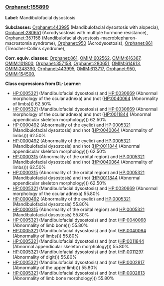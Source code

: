 
### [Orphanet:155899](http://www.orpha.net/ORDO/Orphanet_155899)
**Label:** Mandibulofacial dysostosis

**Subclasses:** [Orphanet:443995](http://www.orpha.net/ORDO/Orphanet_443995) (Mandibulofacial dysostosis with alopecia), [Orphanet:280651](http://www.orpha.net/ORDO/Orphanet_280651) (Acrodysostosis with multiple hormone resistance), [Orphanet:357158](http://www.orpha.net/ORDO/Orphanet_357158) (Mandibulofacial dysostosis-macroblepharon-macrostomia syndrome), [Orphanet:950](http://www.orpha.net/ORDO/Orphanet_950) (Acrodysostosis), [Orphanet:861](http://www.orpha.net/ORDO/Orphanet_861) (Treacher-Collins syndrome), 

**Corr. equiv. classes:** [Orphanet:861](http://www.orpha.net/ORDO/Orphanet_861), [OMIM:602562](http://purl.obolibrary.org/obo/OMIM_602562), [OMIM:616367](http://purl.obolibrary.org/obo/OMIM_616367), [OMIM:101800](http://purl.obolibrary.org/obo/OMIM_101800), [Orphanet:357158](http://www.orpha.net/ORDO/Orphanet_357158), [Orphanet:280651](http://www.orpha.net/ORDO/Orphanet_280651), [OMIM:614613](http://purl.obolibrary.org/obo/OMIM_614613), [OMIM:248390](http://purl.obolibrary.org/obo/OMIM_248390), [Orphanet:443995](http://www.orpha.net/ORDO/Orphanet_443995), [OMIM:613717](http://purl.obolibrary.org/obo/OMIM_613717), [Orphanet:950](http://www.orpha.net/ORDO/Orphanet_950), [OMIM:154500](http://purl.obolibrary.org/obo/OMIM_154500), 

**Class expressions from DL-Learner:**

- [HP:0005321](http://purl.obolibrary.org/obo/HP_0005321) (Mandibulofacial dysostosis) and [HP:0030669](http://purl.obolibrary.org/obo/HP_0030669) (Abnormal morphology of the ocular adnexa) and (not ([HP:0040064](http://purl.obolibrary.org/obo/HP_0040064) (Abnormality of limbs))) 62.50%
- [HP:0005321](http://purl.obolibrary.org/obo/HP_0005321) (Mandibulofacial dysostosis) and [HP:0030669](http://purl.obolibrary.org/obo/HP_0030669) (Abnormal morphology of the ocular adnexa) and (not ([HP:0011844](http://purl.obolibrary.org/obo/HP_0011844) (Abnormal appendicular skeleton morphology))) 62.50%
- [HP:0000492](http://purl.obolibrary.org/obo/HP_0000492) (Abnormality of the eyelid) and [HP:0005321](http://purl.obolibrary.org/obo/HP_0005321) (Mandibulofacial dysostosis) and (not ([HP:0040064](http://purl.obolibrary.org/obo/HP_0040064) (Abnormality of limbs))) 62.50%
- [HP:0000492](http://purl.obolibrary.org/obo/HP_0000492) (Abnormality of the eyelid) and [HP:0005321](http://purl.obolibrary.org/obo/HP_0005321) (Mandibulofacial dysostosis) and (not ([HP:0011844](http://purl.obolibrary.org/obo/HP_0011844) (Abnormal appendicular skeleton morphology))) 62.50%
- [HP:0000315](http://purl.obolibrary.org/obo/HP_0000315) (Abnormality of the orbital region) and [HP:0005321](http://purl.obolibrary.org/obo/HP_0005321) (Mandibulofacial dysostosis) and (not ([HP:0040064](http://purl.obolibrary.org/obo/HP_0040064) (Abnormality of limbs))) 62.50%
- [HP:0000315](http://purl.obolibrary.org/obo/HP_0000315) (Abnormality of the orbital region) and [HP:0005321](http://purl.obolibrary.org/obo/HP_0005321) (Mandibulofacial dysostosis) and (not ([HP:0011844](http://purl.obolibrary.org/obo/HP_0011844) (Abnormal appendicular skeleton morphology))) 62.50%
- [HP:0005321](http://purl.obolibrary.org/obo/HP_0005321) (Mandibulofacial dysostosis) and [HP:0030669](http://purl.obolibrary.org/obo/HP_0030669) (Abnormal morphology of the ocular adnexa) 55.80%
- [HP:0000492](http://purl.obolibrary.org/obo/HP_0000492) (Abnormality of the eyelid) and [HP:0005321](http://purl.obolibrary.org/obo/HP_0005321) (Mandibulofacial dysostosis) 55.80%
- [HP:0000315](http://purl.obolibrary.org/obo/HP_0000315) (Abnormality of the orbital region) and [HP:0005321](http://purl.obolibrary.org/obo/HP_0005321) (Mandibulofacial dysostosis) 55.80%
- [HP:0005321](http://purl.obolibrary.org/obo/HP_0005321) (Mandibulofacial dysostosis) and (not ([HP:0040068](http://purl.obolibrary.org/obo/HP_0040068) (Abnormality of limb bone))) 55.80%
- [HP:0005321](http://purl.obolibrary.org/obo/HP_0005321) (Mandibulofacial dysostosis) and (not ([HP:0040064](http://purl.obolibrary.org/obo/HP_0040064) (Abnormality of limbs))) 55.80%
- [HP:0005321](http://purl.obolibrary.org/obo/HP_0005321) (Mandibulofacial dysostosis) and (not ([HP:0011844](http://purl.obolibrary.org/obo/HP_0011844) (Abnormal appendicular skeleton morphology))) 55.80%
- [HP:0005321](http://purl.obolibrary.org/obo/HP_0005321) (Mandibulofacial dysostosis) and (not ([HP:0011297](http://purl.obolibrary.org/obo/HP_0011297) (Abnormality of digit))) 55.80%
- [HP:0005321](http://purl.obolibrary.org/obo/HP_0005321) (Mandibulofacial dysostosis) and (not ([HP:0002817](http://purl.obolibrary.org/obo/HP_0002817) (Abnormality of the upper limb))) 55.80%
- [HP:0005321](http://purl.obolibrary.org/obo/HP_0005321) (Mandibulofacial dysostosis) and (not ([HP:0002813](http://purl.obolibrary.org/obo/HP_0002813) (Abnormality of limb bone morphology))) 55.80%


